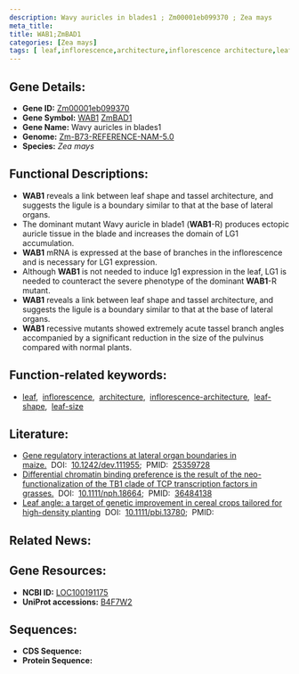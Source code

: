 ```yaml
---
description: Wavy auricles in blades1 ; Zm00001eb099370 ; Zea mays
meta_title:
title: WAB1;ZmBAD1
categories: [Zea mays]
tags: [ leaf,inflorescence,architecture,inflorescence architecture,leaf shape,leaf size ]
---
```


## Gene Details:
- **Gene ID:**	[Zm00001eb099370](https://www.maizegdb.org/gene_center/gene/Zm00001eb099370)
- **Gene Symbol:** <u>WAB1</u>&nbsp;<u>ZmBAD1</u>
- **Gene Name:** Wavy auricles in blades1
- **Genome:** [Zm-B73-REFERENCE-NAM-5.0](https://www.maizegdb.org/genome/assembly/Zm-B73-REFERENCE-NAM-5.0)
- **Species:** *Zea mays*

## Functional Descriptions:
   - **WAB1** reveals a link between leaf shape and tassel architecture, and suggests the ligule is a boundary similar to that at the base of lateral organs.
   - The dominant mutant Wavy auricle in blade1 (**WAB1**-R) produces ectopic auricle tissue in the blade and increases the domain of LG1 accumulation.
   - **WAB1** mRNA is expressed at the base of branches in the inflorescence and is necessary for LG1 expression.
   - Although **WAB1** is not needed to induce lg1 expression in the leaf, LG1 is needed to counteract the severe phenotype of the dominant **WAB1**-R mutant.
   - **WAB1** reveals a link between leaf shape and tassel architecture, and suggests the ligule is a boundary similar to that at the base of lateral organs.
   - **WAB1** recessive mutants showed extremely acute tassel branch angles accompanied by a significant reduction in the size of the pulvinus compared with normal plants.

## Function-related keywords:
- [leaf](/tags/leaf/),&nbsp;&nbsp;[inflorescence](/tags/inflorescence/),&nbsp;&nbsp;[architecture](/tags/architecture/),&nbsp;&nbsp;[inflorescence-architecture](/tags/inflorescence-architecture/),&nbsp;&nbsp;[leaf-shape](/tags/leaf-shape/),&nbsp;&nbsp;[leaf-size](/tags/leaf-size/)

## Literature:
   - [Gene regulatory interactions at lateral organ boundaries in maize.]( https://journals.biologists.com/dev/article/141/23/4590/46517/Gene-regulatory-interactions-at-lateral-organ)&nbsp;&nbsp;DOI:&nbsp;&nbsp;[10.1242/dev.111955](https://journals.biologists.com/dev/article/141/23/4590/46517/Gene-regulatory-interactions-at-lateral-organ);&nbsp;&nbsp;PMID:&nbsp;&nbsp;[25359728](https://pubmed.ncbi.nlm.nih.gov/25359728/)
   - [Differential chromatin binding preference is the result of the neo-functionalization of the TB1 clade of TCP transcription factors in grasses.]( https://nph.onlinelibrary.wiley.com/doi/10.1111/nph.18664)&nbsp;&nbsp;DOI:&nbsp;&nbsp;[10.1111/nph.18664](https://nph.onlinelibrary.wiley.com/doi/10.1111/nph.18664);&nbsp;&nbsp;PMID:&nbsp;&nbsp;[36484138](https://pubmed.ncbi.nlm.nih.gov/36484138/)
   - [Leaf angle: a target of genetic improvement in cereal crops tailored for high-density planting]( https://onlinelibrary.wiley.com/doi/10.1111/pbi.13780)&nbsp;&nbsp;DOI:&nbsp;&nbsp;[10.1111/pbi.13780](https://onlinelibrary.wiley.com/doi/10.1111/pbi.13780);&nbsp;&nbsp;PMID:&nbsp;&nbsp;[](https://pubmed.ncbi.nlm.nih.gov//)

## Related News:

## Gene Resources:
- **NCBI ID:** [LOC100191175](https://www.ncbi.nlm.nih.gov/gene/?term=LOC100191175)
- **UniProt accessions:** [B4F7W2](https://www.uniprot.org/uniprotkb/B4F7W2/entry)



## Sequences:
- **CDS Sequence:**
- **Protein Sequence:**
